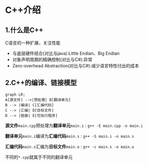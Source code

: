 # C++介绍
## 1.什么是C++

C语言的一种扩展，关注性能
- 与底层硬件结合(对比与java):Little Endian、Big Endian
- 对象声明周期的精确控制(对比与C#):异常
- Zero-overhead Abstraction(对比与C#):减少语言特性付出的成本


## 2.C++的编译、链接模型

```mermaid
graph LR;
A[源文件] -->|预处理| B[翻译单元]
B --> |编译| C[汇编代码]
C --> |汇编| D[目标文件]
D --> |链接| E[可执行程序]
```

**源文件**`main.cpp`预处理为**翻译单元**`main.i` : `g++ -E main.cpp -o main.i`

**翻译单元**`main.i`编译为**汇编代码**`main.s` : `g++ -S main.i -o main.s`

**汇编代码**`main.s`汇编为**目标文件**`main.o` : `g++ -c main.s -o main.o`


不同的`*.cpp`就属于不同的翻译单元
